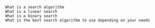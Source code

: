 

    What is a search algorithm
    What is a linear search
    What is a binary search
    What is the best search algorithm to use depending on your needs
